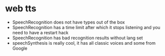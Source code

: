 # web tts

- SpeechRecognition does not have types out of the box
- SpeechRecognition has a time limit after which it stops listening and you need to have a restart hack
- SpeechRecognition has bad recognition results without lang set
- speechSynthesis is really cool, it has all classic voices and some from Google
